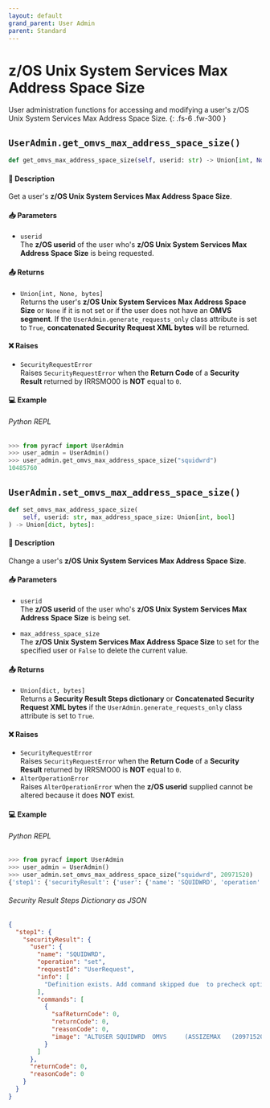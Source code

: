 ```yaml
---
layout: default
grand_parent: User Admin
parent: Standard
---
```


# z/OS Unix System Services Max Address Space Size

User administration functions for accessing and modifying a user's z/OS Unix System Services Max Address Space Size. 
{: .fs-6 .fw-300 }

## `UserAdmin.get_omvs_max_address_space_size()`

```python
def get_omvs_max_address_space_size(self, userid: str) -> Union[int, None, bytes]:
```

#### 📄 Description

Get a user's **z/OS Unix System Services Max Address Space Size**.

#### 📥 Parameters
* `userid`<br>
  The **z/OS userid** of the user who's **z/OS Unix System Services Max Address Space Size** is being requested.

#### 📤 Returns
* `Union[int, None, bytes]`<br>
  Returns the user's **z/OS Unix System Services Max Address Space Size** or `None` if it is not set or if the user does not have an **OMVS segment**. If the `UserAdmin.generate_requests_only` class attribute is set to `True`, **concatenated Security Request XML bytes** will be returned.

#### ❌ Raises
* `SecurityRequestError`<br>
  Raises `SecurityRequestError` when the **Return Code** of a **Security Result** returned by IRRSMO00 is **NOT** equal to `0`.

#### 💻 Example

###### Python REPL
```python
>>> from pyracf import UserAdmin
>>> user_admin = UserAdmin()
>>> user_admin.get_omvs_max_address_space_size("squidwrd")
10485760
```

## `UserAdmin.set_omvs_max_address_space_size()`

```python
def set_omvs_max_address_space_size(
    self, userid: str, max_address_space_size: Union[int, bool]
) -> Union[dict, bytes]:
```

#### 📄 Description

Change a user's **z/OS Unix System Services Max Address Space Size**.

#### 📥 Parameters
* `userid`<br>
  The **z/OS userid** of the user who's **z/OS Unix System Services Max Address Space Size** is being set.

* `max_address_space_size`<br>
  The **z/OS Unix System Services Max Address Space Size** to set for the specified user or `False` to delete the current value.

#### 📤 Returns
* `Union[dict, bytes]`<br>
  Returns a **Security Result Steps dictionary** or **Concatenated Security Request XML bytes** if the `UserAdmin.generate_requests_only` class attribute is set to `True`.

#### ❌ Raises
* `SecurityRequestError`<br>
  Raises `SecurityRequestError` when the **Return Code** of a **Security Result** returned by IRRSMO00 is **NOT** equal to `0`.
* `AlterOperationError`<br>
  Raises `AlterOperationError` when the **z/OS userid** supplied cannot be altered because it does **NOT** exist.

#### 💻 Example

###### Python REPL
```python
>>> from pyracf import UserAdmin
>>> user_admin = UserAdmin()
>>> user_admin.set_omvs_max_address_space_size("squidwrd", 20971520)
{'step1': {'securityResult': {'user': {'name': 'SQUIDWRD', 'operation': 'set', 'requestId': 'UserRequest', 'info': ['Definition exists. Add command skipped due  to precheck option'], 'commands': [{'safReturnCode': 0, 'returnCode': 0, 'reasonCode': 0, 'image': 'ALTUSER SQUIDWRD  OMVS     (ASSIZEMAX   (20971520))'}]}, 'returnCode': 0, 'reasonCode': 0}}}
```

###### Security Result Steps Dictionary as JSON
```json
{
  "step1": {
    "securityResult": {
      "user": {
        "name": "SQUIDWRD",
        "operation": "set",
        "requestId": "UserRequest",
        "info": [
          "Definition exists. Add command skipped due  to precheck option"
        ],
        "commands": [
          {
            "safReturnCode": 0,
            "returnCode": 0,
            "reasonCode": 0,
            "image": "ALTUSER SQUIDWRD  OMVS     (ASSIZEMAX   (20971520))"
          }
        ]
      },
      "returnCode": 0,
      "reasonCode": 0
    }
  }
}
```